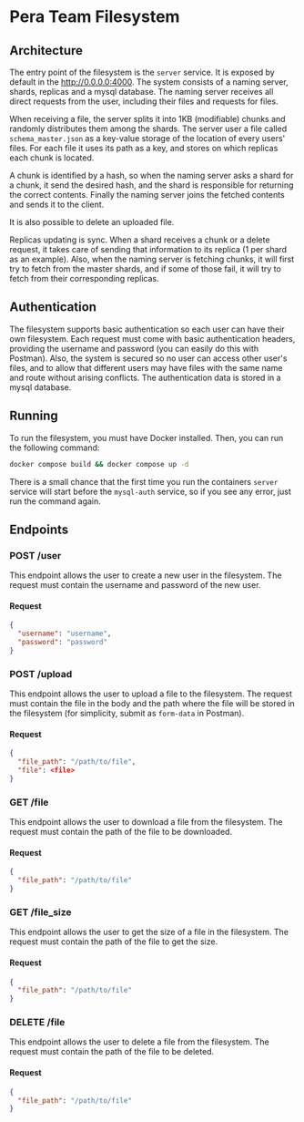 # Pera Team Filesystem

## Architecture

The entry point of the filesystem is the `server` service. It is exposed by default in the <http://0.0.0.0:4000>. The system consists of a naming server, shards, replicas and a mysql database. The naming server receives all direct requests from the user, including their files and requests for files.

When receiving a file, the server splits it into 1KB (modifiable) chunks and randomly distributes them among the shards. The server user a file called `schema_master.json` as a key-value storage of the location of every users' files. For each file it uses its path as a key, and stores on which replicas each chunk is located.

A chunk is identified by a hash, so when the naming server asks a shard for a chunk, it send the desired hash, and the shard is responsible for returning the correct contents. Finally the naming server joins the fetched contents and sends it to the client.

It is also possible to delete an uploaded file.

Replicas updating is sync. When a shard receives a chunk or a delete request, it takes care of sending that information to its replica (1 per shard as an example). Also, when the naming server is fetching chunks, it will first try to fetch from the master shards, and if some of those fail, it will try to fetch from their corresponding replicas.

## Authentication

The filesystem supports basic authentication so each user can have their own filesystem. Each request must come with basic authentication headers, providing the username and password (you can easily do this with Postman). Also, the system is secured so no user can access other user's files, and to allow that different users may have files with the same name and route without arising conflicts. The authentication data is stored in a mysql database.

## Running

To run the filesystem, you must have Docker installed. Then, you can run the following command:

```bash
docker compose build && docker compose up -d
```

There is a small chance that the first time you run the containers `server` service will start before the `mysql-auth` service, so if you see any error, just run the command again.

## Endpoints

### POST /user

This endpoint allows the user to create a new user in the filesystem. The request must contain the username and password of the new user.

#### Request

```json
{
  "username": "username",
  "password": "password"
}
```

### POST /upload

This endpoint allows the user to upload a file to the filesystem. The request must contain the file in the body and the path where the file will be stored in the filesystem (for simplicity, submit as `form-data` in Postman).

#### Request

```json
{
  "file_path": "/path/to/file",
  "file": <file>
}
```

### GET /file

This endpoint allows the user to download a file from the filesystem. The request must contain the path of the file to be downloaded.

#### Request

```json
{
  "file_path": "/path/to/file"
}
```

### GET /file_size

This endpoint allows the user to get the size of a file in the filesystem. The request must contain the path of the file to get the size.

#### Request

```json
{
  "file_path": "/path/to/file"
}
```

### DELETE /file

This endpoint allows the user to delete a file from the filesystem. The request must contain the path of the file to be deleted.

#### Request

```json
{
  "file_path": "/path/to/file"
}
```